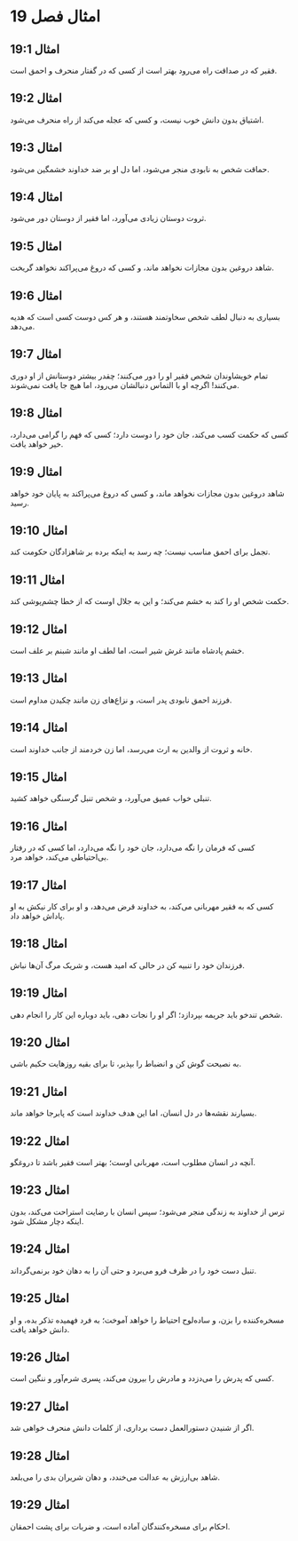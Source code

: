 # امثال فصل 19

## امثال 19:1

فقیر که در صداقت راه می‌رود بهتر است از کسی که در گفتار منحرف و احمق است.

## امثال 19:2

اشتیاق بدون دانش خوب نیست، و کسی که عجله می‌کند از راه منحرف می‌شود.

## امثال 19:3

حماقت شخص به نابودی منجر می‌شود، اما دل او بر ضد خداوند خشمگین می‌شود.

## امثال 19:4

ثروت دوستان زیادی می‌آورد، اما فقیر از دوستان دور می‌شود.

## امثال 19:5

شاهد دروغین بدون مجازات نخواهد ماند، و کسی که دروغ می‌پراکند نخواهد گریخت.

## امثال 19:6

بسیاری به دنبال لطف شخص سخاوتمند هستند، و هر کس دوست کسی است که هدیه می‌دهد.

## امثال 19:7

تمام خویشاوندان شخص فقیر او را دور می‌کنند؛ چقدر بیشتر دوستانش از او دوری می‌کنند! اگرچه او با التماس دنبالشان می‌رود، اما هیچ جا یافت نمی‌شوند.

## امثال 19:8

کسی که حکمت کسب می‌کند، جان خود را دوست دارد؛ کسی که فهم را گرامی می‌دارد، خیر خواهد یافت.

## امثال 19:9

شاهد دروغین بدون مجازات نخواهد ماند، و کسی که دروغ می‌پراکند به پایان خود خواهد رسید.

## امثال 19:10

تجمل برای احمق مناسب نیست؛ چه رسد به اینکه برده بر شاهزادگان حکومت کند.

## امثال 19:11

حکمت شخص او را کند به خشم می‌کند؛ و این به جلال اوست که از خطا چشم‌پوشی کند.

## امثال 19:12

خشم پادشاه مانند غرش شیر است، اما لطف او مانند شبنم بر علف است.

## امثال 19:13

فرزند احمق نابودی پدر است، و نزاع‌های زن مانند چکیدن مداوم است.

## امثال 19:14

خانه و ثروت از والدین به ارث می‌رسد، اما زن خردمند از جانب خداوند است.

## امثال 19:15

تنبلی خواب عمیق می‌آورد، و شخص تنبل گرسنگی خواهد کشید.

## امثال 19:16

کسی که فرمان را نگه می‌دارد، جان خود را نگه می‌دارد، اما کسی که در رفتار بی‌احتیاطی می‌کند، خواهد مرد.

## امثال 19:17

کسی که به فقیر مهربانی می‌کند، به خداوند قرض می‌دهد، و او برای کار نیکش به او پاداش خواهد داد.

## امثال 19:18

فرزندان خود را تنبیه کن در حالی که امید هست، و شریک مرگ آن‌ها نباش.

## امثال 19:19

شخص تندخو باید جریمه بپردازد؛ اگر او را نجات دهی، باید دوباره این کار را انجام دهی.

## امثال 19:20

به نصیحت گوش کن و انضباط را بپذیر، تا برای بقیه روزهایت حکیم باشی.

## امثال 19:21

بسیارند نقشه‌ها در دل انسان، اما این هدف خداوند است که پابرجا خواهد ماند.

## امثال 19:22

آنچه در انسان مطلوب است، مهربانی اوست؛ بهتر است فقیر باشد تا دروغگو.

## امثال 19:23

ترس از خداوند به زندگی منجر می‌شود؛ سپس انسان با رضایت استراحت می‌کند، بدون اینکه دچار مشکل شود.

## امثال 19:24

تنبل دست خود را در ظرف فرو می‌برد و حتی آن را به دهان خود برنمی‌گرداند.

## امثال 19:25

مسخره‌کننده را بزن، و ساده‌لوح احتیاط را خواهد آموخت؛ به فرد فهمیده تذکر بده، و او دانش خواهد یافت.

## امثال 19:26

کسی که پدرش را می‌دزدد و مادرش را بیرون می‌کند، پسری شرم‌آور و ننگین است.

## امثال 19:27

اگر از شنیدن دستورالعمل دست برداری، از کلمات دانش منحرف خواهی شد.

## امثال 19:28

شاهد بی‌ارزش به عدالت می‌خندد، و دهان شریران بدی را می‌بلعد.

## امثال 19:29

احکام برای مسخره‌کنندگان آماده است، و ضربات برای پشت احمقان.
